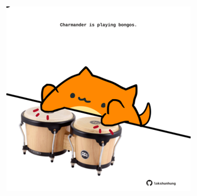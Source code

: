 <!-- built at 10/10/2023, 04:00:45 UTC -->
<p align="center">
  <img width="500" height="500" src="./ReadmeImage.svg">
</p>
